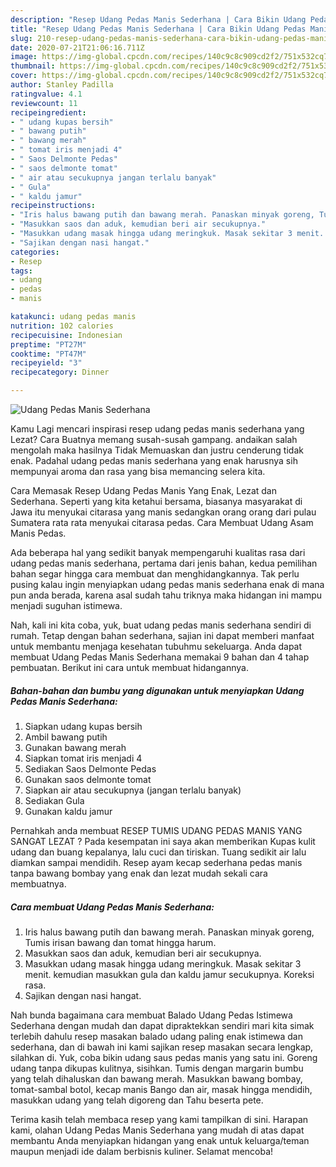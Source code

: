 ```yaml
---
description: "Resep Udang Pedas Manis Sederhana | Cara Bikin Udang Pedas Manis Sederhana Yang Enak Banget"
title: "Resep Udang Pedas Manis Sederhana | Cara Bikin Udang Pedas Manis Sederhana Yang Enak Banget"
slug: 210-resep-udang-pedas-manis-sederhana-cara-bikin-udang-pedas-manis-sederhana-yang-enak-banget
date: 2020-07-21T21:06:16.711Z
image: https://img-global.cpcdn.com/recipes/140c9c8c909cd2f2/751x532cq70/udang-pedas-manis-sederhana-foto-resep-utama.jpg
thumbnail: https://img-global.cpcdn.com/recipes/140c9c8c909cd2f2/751x532cq70/udang-pedas-manis-sederhana-foto-resep-utama.jpg
cover: https://img-global.cpcdn.com/recipes/140c9c8c909cd2f2/751x532cq70/udang-pedas-manis-sederhana-foto-resep-utama.jpg
author: Stanley Padilla
ratingvalue: 4.1
reviewcount: 11
recipeingredient:
- " udang kupas bersih"
- " bawang putih"
- " bawang merah"
- " tomat iris menjadi 4"
- " Saos Delmonte Pedas"
- " saos delmonte tomat"
- " air atau secukupnya jangan terlalu banyak"
- " Gula"
- " kaldu jamur"
recipeinstructions:
- "Iris halus bawang putih dan bawang merah. Panaskan minyak goreng, Tumis irisan bawang dan tomat hingga harum."
- "Masukkan saos dan aduk, kemudian beri air secukupnya."
- "Masukkan udang masak hingga udang meringkuk. Masak sekitar 3 menit. kemudian masukkan gula dan kaldu jamur secukupnya. Koreksi rasa."
- "Sajikan dengan nasi hangat."
categories:
- Resep
tags:
- udang
- pedas
- manis

katakunci: udang pedas manis 
nutrition: 102 calories
recipecuisine: Indonesian
preptime: "PT27M"
cooktime: "PT47M"
recipeyield: "3"
recipecategory: Dinner

---
```



![Udang Pedas Manis Sederhana](https://img-global.cpcdn.com/recipes/140c9c8c909cd2f2/751x532cq70/udang-pedas-manis-sederhana-foto-resep-utama.jpg)

Kamu Lagi mencari inspirasi resep udang pedas manis sederhana yang Lezat? Cara Buatnya memang susah-susah gampang. andaikan salah mengolah maka hasilnya Tidak Memuaskan dan justru cenderung tidak enak. Padahal udang pedas manis sederhana yang enak harusnya sih mempunyai aroma dan rasa yang bisa memancing selera kita.

Cara Memasak Resep Udang Pedas Manis Yang Enak, Lezat dan Sederhana. Seperti yang kita ketahui bersama, biasanya masyarakat di Jawa itu menyukai citarasa yang manis sedangkan orang orang dari pulau Sumatera rata rata menyukai citarasa pedas. Cara Membuat Udang Asam Manis Pedas.

Ada beberapa hal yang sedikit banyak mempengaruhi kualitas rasa dari udang pedas manis sederhana, pertama dari jenis bahan, kedua pemilihan bahan segar hingga cara membuat dan menghidangkannya. Tak perlu pusing kalau ingin menyiapkan udang pedas manis sederhana enak di mana pun anda berada, karena asal sudah tahu triknya maka hidangan ini mampu menjadi suguhan istimewa.


Nah, kali ini kita coba, yuk, buat udang pedas manis sederhana sendiri di rumah. Tetap dengan bahan sederhana, sajian ini dapat memberi manfaat untuk membantu menjaga kesehatan tubuhmu sekeluarga. Anda dapat membuat Udang Pedas Manis Sederhana memakai 9 bahan dan 4 tahap pembuatan. Berikut ini cara untuk membuat hidangannya.

<!--inarticleads1-->

##### Bahan-bahan dan bumbu yang digunakan untuk menyiapkan Udang Pedas Manis Sederhana:

1. Siapkan  udang kupas bersih
1. Ambil  bawang putih
1. Gunakan  bawang merah
1. Siapkan  tomat iris menjadi 4
1. Sediakan  Saos Delmonte Pedas
1. Gunakan  saos delmonte tomat
1. Siapkan  air atau secukupnya (jangan terlalu banyak)
1. Sediakan  Gula
1. Gunakan  kaldu jamur


Pernahkah anda membuat RESEP TUMIS UDANG PEDAS MANIS YANG SANGAT LEZAT ? Pada kesempatan ini saya akan memberikan Kupas kulit udang dan buang kepalanya, lalu cuci dan tiriskan. Tuang sedikit air lalu diamkan sampai mendidih. Resep ayam kecap sederhana pedas manis tanpa bawang bombay yang enak dan lezat mudah sekali cara membuatnya. 

<!--inarticleads2-->

##### Cara membuat Udang Pedas Manis Sederhana:

1. Iris halus bawang putih dan bawang merah. Panaskan minyak goreng, Tumis irisan bawang dan tomat hingga harum.
1. Masukkan saos dan aduk, kemudian beri air secukupnya.
1. Masukkan udang masak hingga udang meringkuk. Masak sekitar 3 menit. kemudian masukkan gula dan kaldu jamur secukupnya. Koreksi rasa.
1. Sajikan dengan nasi hangat.


Nah bunda bagaimana cara membuat Balado Udang Pedas Istimewa Sederhana dengan mudah dan dapat dipraktekkan sendiri mari kita simak terlebih dahulu resep masakan balado udang paling enak istimewa dan sederhana, dan di bawah ini kami sajikan resep masakan secara lengkap, silahkan di. Yuk, coba bikin udang saus pedas manis yang satu ini. Goreng udang tanpa dikupas kulitnya, sisihkan. Tumis dengan margarin bumbu yang telah dihaluskan dan bawang merah. Masukkan bawang bombay, tomat-sambal botol, kecap manis Bango dan air, masak hingga mendidih, masukkan udang yang telah digoreng dan Tahu beserta pete. 

Terima kasih telah membaca resep yang kami tampilkan di sini. Harapan kami, olahan Udang Pedas Manis Sederhana yang mudah di atas dapat membantu Anda menyiapkan hidangan yang enak untuk keluarga/teman maupun menjadi ide dalam berbisnis kuliner. Selamat mencoba!
